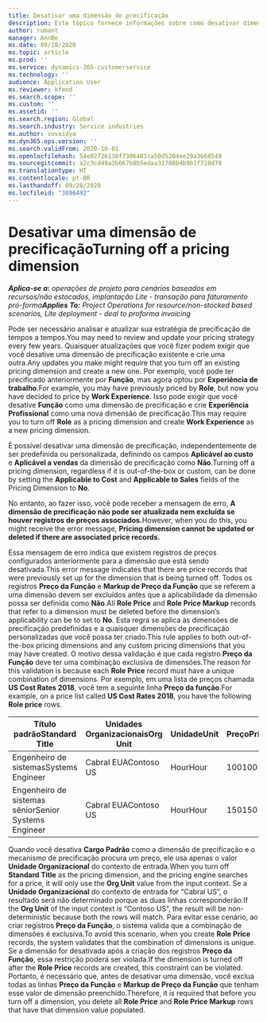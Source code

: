 ```yaml
---
title: Desativar uma dimensão de precificação
description: Este tópico fornece informações sobre como desativar dimensões de precificação.
author: rumant
manager: AnnBe
ms.date: 09/18/2020
ms.topic: article
ms.prod: ''
ms.service: dynamics-365-customerservice
ms.technology: ''
audience: Application User
ms.reviewer: kfend
ms.search.scope: ''
ms.custom: ''
ms.assetid: ''
ms.search.region: Global
ms.search.industry: Service industries
ms.author: suvaidya
ms.dyn365.ops.version: ''
ms.search.validFrom: 2020-10-01
ms.openlocfilehash: 54e02726138f7306481ca50d5204ee29a3b68549
ms.sourcegitcommit: a2c3cd49a3b667b8b5edaa31788b4b9b1f728d78
ms.translationtype: HT
ms.contentlocale: pt-BR
ms.lasthandoff: 09/28/2020
ms.locfileid: "3896492"
---
```

# <a name="turning-off-a-pricing-dimension"></a><span data-ttu-id="9f41a-103">Desativar uma dimensão de precificação</span><span class="sxs-lookup"><span data-stu-id="9f41a-103">Turning off a pricing dimension</span></span>

<span data-ttu-id="9f41a-104">_**Aplica-se a:** operações de projeto para cenários baseados em recursos/não estocados, implantação Lite - transação para faturamento pró-forma_</span><span class="sxs-lookup"><span data-stu-id="9f41a-104">_**Applies To:** Project Operations for resource/non-stocked based scenarios, Lite deployment - deal to proforma invoicing_</span></span>

<span data-ttu-id="9f41a-105">Pode ser necessário analisar e atualizar sua estratégia de precificação de tempos a tempos.</span><span class="sxs-lookup"><span data-stu-id="9f41a-105">You may need to review and update your pricing strategy every few years.</span></span> <span data-ttu-id="9f41a-106">Quaisquer atualizações que você fizer podem exigir que você desative uma dimensão de precificação existente e crie uma outra.</span><span class="sxs-lookup"><span data-stu-id="9f41a-106">Any updates you make might require that you turn off an existing pricing dimension and create a new one.</span></span> <span data-ttu-id="9f41a-107">Por exemplo, você pode ter precificado anteriormente por **Função**, mas agora optou por **Experiência de trabalho**.</span><span class="sxs-lookup"><span data-stu-id="9f41a-107">For example, you may have previously priced by **Role**, but now you have decided to price by **Work Experience**.</span></span> <span data-ttu-id="9f41a-108">Isso pode exigir que você desative **Função** como uma dimensão de precificação e crie **Experiência Profissional** como uma nova dimensão de precificação.</span><span class="sxs-lookup"><span data-stu-id="9f41a-108">This may require you to turn off **Role** as a pricing dimension and create **Work Experience** as a new pricing dimension.</span></span> 

<span data-ttu-id="9f41a-109">É possível desativar uma dimensão de precificação, independentemente de ser predefinida ou personalizada, definindo os campos **Aplicável ao custo** e **Aplicável a vendas** da dimensão de precificação como **Não**.</span><span class="sxs-lookup"><span data-stu-id="9f41a-109">Turning off a pricing dimension, regardless if it is out-of-the-box or custom, can be done by setting the **Applicable to Cost** and **Applicable to Sales** fields of the Pricing Dimension to **No**.</span></span>

<span data-ttu-id="9f41a-110">No entanto, ao fazer isso, você pode receber a mensagem de erro, **A dimensão de precificação não pode ser atualizada nem excluída se houver registros de preços associados.**</span><span class="sxs-lookup"><span data-stu-id="9f41a-110">However, when you do this, you might receive the error message, **Pricing dimension cannot be updated or deleted if there are associated price records.**</span></span>

<span data-ttu-id="9f41a-111">Essa mensagem de erro indica que existem registros de preços configurados anteriormente para a dimensão que está sendo desativada.</span><span class="sxs-lookup"><span data-stu-id="9f41a-111">This error message indicates that there are price records that were previously set up for the dimension that is being turned off.</span></span> <span data-ttu-id="9f41a-112">Todos os registros **Preço da Função** e **Markup de Preço da Função** que se referem a uma dimensão devem ser excluídos antes que a aplicabilidade da dimensão possa ser definida como **Não**.</span><span class="sxs-lookup"><span data-stu-id="9f41a-112">All **Role Price** and **Role Price Markup** records that refer to a dimension must be deleted before the dimension’s applicability can be to set to **No**.</span></span> <span data-ttu-id="9f41a-113">Esta regra se aplica às dimensões de precificação predefinidas e a quaisquer dimensões de precificação personalizadas que você possa ter criado.</span><span class="sxs-lookup"><span data-stu-id="9f41a-113">This rule applies to both out-of-the-box pricing dimensions and any custom pricing dimensions that you may have created.</span></span> <span data-ttu-id="9f41a-114">O motivo dessa validação é que cada registro **Preço da Função** deve ter uma combinação exclusiva de dimensões.</span><span class="sxs-lookup"><span data-stu-id="9f41a-114">The reason for this validation is because each **Role Price** record must have a unique combination of dimensions.</span></span> <span data-ttu-id="9f41a-115">Por exemplo, em uma lista de preços chamada **US Cost Rates 2018**, você tem a seguinte linha **Preço da função**.</span><span class="sxs-lookup"><span data-stu-id="9f41a-115">For example, on a price list called **US Cost Rates 2018**, you have the following **Role price** rows.</span></span> 

| <span data-ttu-id="9f41a-116">Título padrão</span><span class="sxs-lookup"><span data-stu-id="9f41a-116">Standard Title</span></span>         | <span data-ttu-id="9f41a-117">Unidades Organizacionais</span><span class="sxs-lookup"><span data-stu-id="9f41a-117">Org Unit</span></span>    |<span data-ttu-id="9f41a-118">Unidade</span><span class="sxs-lookup"><span data-stu-id="9f41a-118">Unit</span></span>   |<span data-ttu-id="9f41a-119">Preço</span><span class="sxs-lookup"><span data-stu-id="9f41a-119">Price</span></span>  |<span data-ttu-id="9f41a-120">Moeda</span><span class="sxs-lookup"><span data-stu-id="9f41a-120">Currency</span></span>  |
| -----------------------|-------------|-------|-------|----------|
| <span data-ttu-id="9f41a-121">Engenheiro de sistemas</span><span class="sxs-lookup"><span data-stu-id="9f41a-121">Systems Engineer</span></span>|<span data-ttu-id="9f41a-122">Cabral EUA</span><span class="sxs-lookup"><span data-stu-id="9f41a-122">Contoso US</span></span>|<span data-ttu-id="9f41a-123">Hour</span><span class="sxs-lookup"><span data-stu-id="9f41a-123">Hour</span></span>| <span data-ttu-id="9f41a-124">100</span><span class="sxs-lookup"><span data-stu-id="9f41a-124">100</span></span>|<span data-ttu-id="9f41a-125">USD</span><span class="sxs-lookup"><span data-stu-id="9f41a-125">USD</span></span>|
| <span data-ttu-id="9f41a-126">Engenheiro de sistemas sênior</span><span class="sxs-lookup"><span data-stu-id="9f41a-126">Senior Systems Engineer</span></span>|<span data-ttu-id="9f41a-127">Cabral EUA</span><span class="sxs-lookup"><span data-stu-id="9f41a-127">Contoso US</span></span>|<span data-ttu-id="9f41a-128">Hour</span><span class="sxs-lookup"><span data-stu-id="9f41a-128">Hour</span></span>| <span data-ttu-id="9f41a-129">150</span><span class="sxs-lookup"><span data-stu-id="9f41a-129">150</span></span>| <span data-ttu-id="9f41a-130">USD</span><span class="sxs-lookup"><span data-stu-id="9f41a-130">USD</span></span>|


<span data-ttu-id="9f41a-131">Quando você desativa **Cargo Padrão** como a dimensão de precificação e o mecanismo de precificação procura um preço, ele usa apenas o valor **Unidade Organizacional** do contexto de entrada.</span><span class="sxs-lookup"><span data-stu-id="9f41a-131">When you turn off **Standard Title** as the pricing dimension, and the pricing engine searches for a price, it will only use the **Org Unit** value from the input context.</span></span> <span data-ttu-id="9f41a-132">Se a **Unidade Organizacional** do contexto de entrada for “Cabral US”, o resultado será não determinado porque as duas linhas corresponderão.</span><span class="sxs-lookup"><span data-stu-id="9f41a-132">If the **Org Unit** of the input context is “Contoso US”, the result will be non-deterministic because both the rows will match.</span></span> <span data-ttu-id="9f41a-133">Para evitar esse cenário, ao criar registros **Preço da Função**, o sistema valida que a combinação de dimensões é exclusiva.</span><span class="sxs-lookup"><span data-stu-id="9f41a-133">To avoid this scenario, when you create **Role Price** records, the system validates that the combination of dimensions is unique.</span></span> <span data-ttu-id="9f41a-134">Se a dimensão for desativada após a criação dos registros **Preço da Função**, essa restrição poderá ser violada.</span><span class="sxs-lookup"><span data-stu-id="9f41a-134">If the dimension is turned off after the **Role Price** records are created, this constraint can be violated.</span></span> <span data-ttu-id="9f41a-135">Portanto, é necessário que, antes de desativar uma dimensão, você exclua todas as linhas **Preço da Função** e **Markup de Preço da Função** que tenham esse valor de dimensão preenchido.</span><span class="sxs-lookup"><span data-stu-id="9f41a-135">Therefore, it is required that before you turn off a dimension, you delete all **Role Price** and **Role Price Markup** rows that have that dimension value populated.</span></span>

